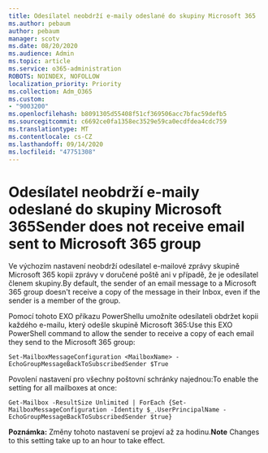 ```yaml
---
title: Odesílatel neobdrží e-maily odeslané do skupiny Microsoft 365
ms.author: pebaum
author: pebaum
manager: scotv
ms.date: 08/20/2020
ms.audience: Admin
ms.topic: article
ms.service: o365-administration
ROBOTS: NOINDEX, NOFOLLOW
localization_priority: Priority
ms.collection: Adm_O365
ms.custom:
- "9003200"
ms.openlocfilehash: b8091305d55408f51cf369506acc7bfac59defb5
ms.sourcegitcommit: c6692ce0fa1358ec3529e59ca0ecdfdea4cdc759
ms.translationtype: MT
ms.contentlocale: cs-CZ
ms.lasthandoff: 09/14/2020
ms.locfileid: "47751308"
---
```

# <a name="sender-does-not-receive-email-sent-to-microsoft-365-group"></a><span data-ttu-id="2c921-102">Odesílatel neobdrží e-maily odeslané do skupiny Microsoft 365</span><span class="sxs-lookup"><span data-stu-id="2c921-102">Sender does not receive email sent to Microsoft 365 group</span></span>

<span data-ttu-id="2c921-103">Ve výchozím nastavení neobdrží odesílatel e-mailové zprávy skupině Microsoft 365 kopii zprávy v doručené poště ani v případě, že je odesílatel členem skupiny.</span><span class="sxs-lookup"><span data-stu-id="2c921-103">By default, the sender of an email message to a Microsoft 365 group doesn't receive a copy of the message in their Inbox, even if the sender is a member of the group.</span></span>

<span data-ttu-id="2c921-104">Pomocí tohoto EXO příkazu PowerShellu umožníte odesílateli obdržet kopii každého e-mailu, který odešle skupině Microsoft 365:</span><span class="sxs-lookup"><span data-stu-id="2c921-104">Use this EXO PowerShell command to allow the sender to receive a copy of each email they send to the Microsoft 365 group:</span></span>  

`Set-MailboxMessageConfiguration <MailboxName> -EchoGroupMessageBackToSubscribedSender $True`  

<span data-ttu-id="2c921-105">Povolení nastavení pro všechny poštovní schránky najednou:</span><span class="sxs-lookup"><span data-stu-id="2c921-105">To enable the setting for all mailboxes at once:</span></span>

`Get-Mailbox -ResultSize Unlimited | ForEach {Set-MailboxMessageConfiguration -Identity $_.UserPrincipalName -EchoGroupMessageBackToSubscribedSender $true}` 

<span data-ttu-id="2c921-106">**Poznámka:** Změny tohoto nastavení se projeví až za hodinu.</span><span class="sxs-lookup"><span data-stu-id="2c921-106">**Note** Changes to this setting take up to an hour to take effect.</span></span>